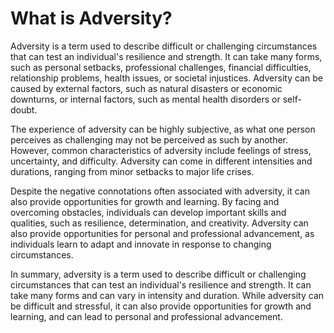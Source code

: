 What is Adversity?
=================================================

Adversity is a term used to describe difficult or challenging circumstances that can test an individual's resilience and strength. It can take many forms, such as personal setbacks, professional challenges, financial difficulties, relationship problems, health issues, or societal injustices. Adversity can be caused by external factors, such as natural disasters or economic downturns, or internal factors, such as mental health disorders or self-doubt.

The experience of adversity can be highly subjective, as what one person perceives as challenging may not be perceived as such by another. However, common characteristics of adversity include feelings of stress, uncertainty, and difficulty. Adversity can come in different intensities and durations, ranging from minor setbacks to major life crises.

Despite the negative connotations often associated with adversity, it can also provide opportunities for growth and learning. By facing and overcoming obstacles, individuals can develop important skills and qualities, such as resilience, determination, and creativity. Adversity can also provide opportunities for personal and professional advancement, as individuals learn to adapt and innovate in response to changing circumstances.

In summary, adversity is a term used to describe difficult or challenging circumstances that can test an individual's resilience and strength. It can take many forms and can vary in intensity and duration. While adversity can be difficult and stressful, it can also provide opportunities for growth and learning, and can lead to personal and professional advancement.
